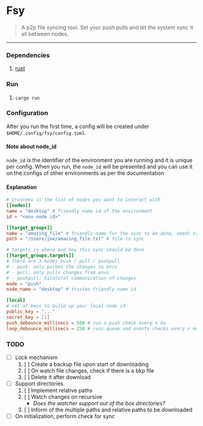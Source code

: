 # Fsy

> A p2p file syncing tool. Set your push pulls and let the system sync it all between nodes.

***

### Dependencies

1. [rust](https://rust-lang.org/tools/install/)

### Run

1. `cargo run`

### Configuration

After you run the first time, a config will be created under `$HOME/.config/fsy/config.toml`.

#### Note about node_id
`node_id` is the identifier of the environment you are running and it is unique per config. When you run, the `node_id` will be presented and you can use it on the configs of other environments as per the documentation

#### Explanation

```toml
# trustees is the list of nodes you want to interact with
[[nodes]]
name = "desktop" # friendly name id of the environment
id = "<env node id>"

[[target_groups]]
name = "amazing_file" # friendly name for the sync to be done, needs to be common to the configs
path = "/Users/joe/amazing_file.txt" # file to sync

# targets is where and how this sync should be done
[[target_groups.targets]]
# there are 3 modes push / pull / pushpull
# - push: only pushes the changes to envs
# - pull: only pulls changes from envs
# - pushpull: bilateral communication of changes
mode = "push"
node_name = "desktop" # trustee friendly name id

[local]
# set of keys to build up your local node id
public_key = "..."
secret_key = [1]
push_debounce_millisecs = 500 # run a push check every x ms
loop_debounce_millisecs = 250 # runs queue and events checks every x ms
```

### TODO
- [ ] Lock mechanism
    1. [ ] Create a backup file upon start of downloading
    2. [ ] On watch file changes, check if there is a bkp file
    3. [ ] Delete it after download
- [ ] Support directories
    1. [ ] Implement relative paths
    2. [ ] Watch changes on recursive
        - *Does the watcher support out of the box directories?*
    3. [ ] Inform of the multiple paths and relative paths to be downloaded
- [ ] On initialization, perform check for sync
